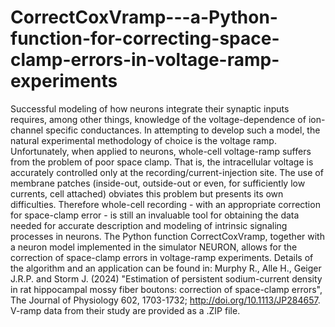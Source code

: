 # CorrectCoxVramp---a-Python-function-for-correcting-space-clamp-errors-in-voltage-ramp-experiments
Successful modeling of how neurons integrate their synaptic inputs requires, among other things, knowledge of the voltage-dependence of ion-channel specific conductances. In attempting to develop such a model, the natural experimental methodology of choice is the voltage ramp. Unfortunately, when applied to neurons, whole-cell voltage-ramp suffers from the problem of poor space clamp. That is, the intracellular voltage is accurately controlled only at the recording/current-injection site. The use of membrane patches (inside-out, outside-out or even, for sufficiently low currents, cell attached) obviates this problem but presents its own difficulties. Therefore whole-cell recording - with an appropriate correction for space-clamp error - is still an invaluable tool for obtaining the data needed for accurate description and modeling of intrinsic signaling processes in neurons. The Python function CorrectCoxVramp, together with a neuron model implemented in the simulator NEURON, allows for the correction of space-clamp errors in voltage-ramp experiments. Details of the algorithm and an application can be found in: Murphy R., Alle H., Geiger J.R.P. and Storm J. (2024) "Estimation of persistent sodium-current density in rat hippocampal mossy fiber boutons: correction of space-clamp errors", The Journal of Physiology 602, 1703-1732; http://doi.org/10.1113/JP284657. V-ramp data from their study are provided as a .ZIP file.

